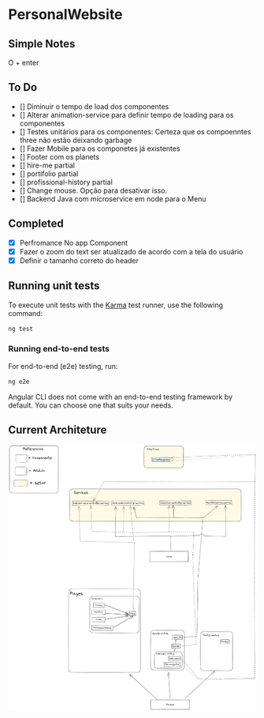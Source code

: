 # PersonalWebsite

## Simple Notes

O + enter

## To Do

- [] Diminuir o tempo de load dos componentes
- [] Alterar animation-service para definir tempo de loading para os componentes
- [] Testes unitários para os componentes: Certeza que os compoenntes three não estão deixando garbage
- [] Fazer Mobile para os componetes já existentes
- [] Footer com os planets
- [] hire-me partial
- [] portifolio partial
- [] profissional-history partial
- [] Change mouse. Opção para desativar isso.
- [] Backend Java com microservice em node para o Menu

## Completed

- [X] Perfromance No app Component
- [X] Fazer o zoom do text ser atualizado de acordo com a tela do usuário
- [X] Definir o tamanho correto do header

## Running unit tests

To execute unit tests with the [Karma](https://karma-runner.github.io) test runner, use the following command:

```bash
ng test
```

### Running end-to-end tests

For end-to-end (e2e) testing, run:

```bash
ng e2e
```

Angular CLI does not come with an end-to-end testing framework by default. You can choose one that suits your needs.

## Current Architeture

![architeture](./current_architecture.png)
